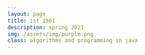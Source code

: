 ```yaml
---
layout: page
title: ist 1561
description: spring 2021
img: /assets/img/purple.png
class: algorithms and programming in java
---
```

